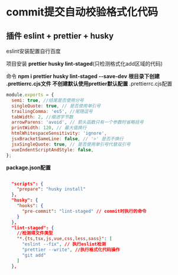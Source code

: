 # commit提交自动校验格式化代码
## 插件  eslint + prettier + husky 
eslint安装配置自行百度

项目安装 **prettier  husky  lint-staged**(只检测格式化add区域的代码)

命令 **npm i prettier husky lint-staged --save-dev**
**根目录下创建 .prettierrc.cjs文件 不创建默认使用prettier默认配置**
.prettierrc.cjs配置
```js
module.exports = {
  semi: true, //结尾是否使用分号
  singleQuote: true, // 是否使用单引号
  trailingComma: 'es5', //尾随逗号
  tabWidth: 2, //缩进字节数
  arrowParens: 'avoid', // 箭头函数只有一个参数时省略括号
  printWidth: 120, // 最大值换行
  htmlWhitespaceSensitivity: 'ignore',
  jsxBracketSameLine: false, // '>' 是否不换行
  jsxSingleQuote: true, // 是否使用单引号代替双引号
  vueIndentScriptAndStyle: false,
};
```

**package.json配置**

```json

  "scripts": {
    "prepare": "husky install"
  },
  "husky": {
    "hooks": {
      "pre-commit": "lint-staged" // commit时执行的命令
    }
  },
  "lint-staged": {
    //检测得文件类型
    "*.{ts,tsx,js,vue,css,less,sass}": [
      "eslint --fix", // 执行eslint检测
      "prettier --write", //执行格式化代码操作
      "git add"
    ]
  },
```